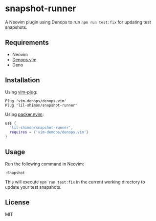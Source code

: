 # snapshot-runner

A Neovim plugin using Denops to run `npm run test:fix` for updating test snapshots.

## Requirements

- Neovim
- [Denops.vim](https://github.com/vim-denops/denops.vim)
- Deno

## Installation

Using [vim-plug](https://github.com/junegunn/vim-plug):

```vim
Plug 'vim-denops/denops.vim'
Plug 'lil-shimon/snapshot-runner'
```

Using [packer.nvim](https://github.com/wbthomason/packer.nvim):

```lua
use {
  'lil-shimon/snapshot-runner',
  requires = {'vim-denops/denops.vim'}
}
```

## Usage

Run the following command in Neovim:

```vim
:Snapshot
```

This will execute `npm run test:fix` in the current working directory to update your test snapshots.

## License

MIT